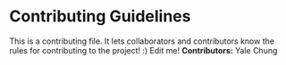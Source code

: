 # Contributing Guidelines
This is a contributing file. It lets collaborators and contributors know the rules for contributing to the project! :)
Edit me!
**Contributors:** Yale Chung
